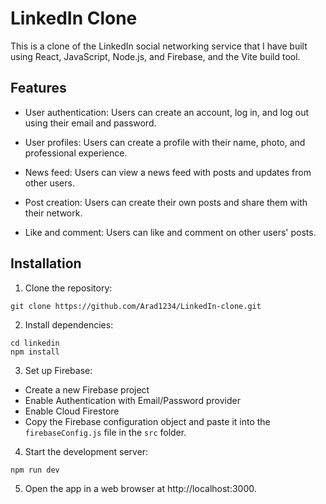 # LinkedIn Clone

This is a clone of the LinkedIn social networking service that I have built using React, JavaScript, Node.js, and Firebase, and the Vite build tool.

## Features

- User authentication: Users can create an account, log in, and log out using their email and password.

- User profiles: Users can create a profile with their name, photo, and professional experience.

- News feed: Users can view a news feed with posts and updates from other users.

- Post creation: Users can create their own posts and share them with their network.

- Like and comment: Users can like and comment on other users' posts.

## Installation

1. Clone the repository:

```
git clone https://github.com/Arad1234/LinkedIn-clone.git
```

2. Install dependencies:

```
cd linkedin
npm install
```

3. Set up Firebase:

- Create a new Firebase project
- Enable Authentication with Email/Password provider
- Enable Cloud Firestore
- Copy the Firebase configuration object and paste it into the `firebaseConfig.js` file in the `src` folder.

4. Start the development server:

```
npm run dev
```

5. Open the app in a web browser at http://localhost:3000.
